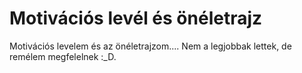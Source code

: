 # Motivációs levél és önéletrajz
Motivációs levelem és az önéletrajzom.... Nem a legjobbak lettek, de remélem megfelelnek :_D.
